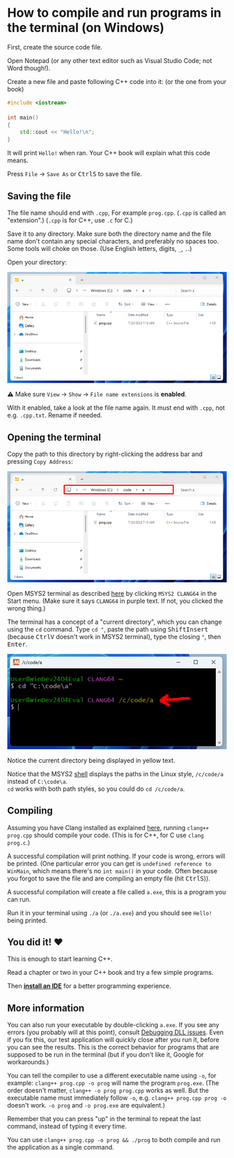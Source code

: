 # How to compile and run programs in the terminal (on Windows)

First, create the source code file.

Open Notepad (or any other text editor such as Visual Studio Code; not Word though!).

Create a new file and paste following C++ code into it: (or the one from your book)
```cpp
#include <iostream>

int main()
{
    std::cout << "Hello!\n";
}
```

It will print `Hello!` when ran. Your C++ book will explain what this code means.

Press `File` → `Save As` or <kbd>Ctrl</kbd><kbd>S</kbd> to save the file.

## Saving the file

The file name should end with `.cpp`, For example `prog.cpp`. (`.cpp` is called an "extension".) (`.cpp` is for C++, use `.c` for C.)

Save it to any directory. Make sure both the directory name and the file name don't contain any special characters, and preferably no spaces too. Some tools will choke on those. (Use English letters, digits, `_`, `.`.)

Open your directory:

[![Windows file explorer](/images/file_explorer.png)]((/images/file_explorer.png))

⚠ Make sure `View` → `Show` → `File name extensions` is **enabled**.

With it enabled, take a look at the file name again. It must end with `.cpp`, not e.g. `.cpp.txt`. Rename if needed.

## Opening the terminal

Copy the path to this directory by right-clicking the address bar and pressing `Copy Address`:

[![Windows file explorer](/images/file_explorer_address.png)]((/images/file_explorer_address.png))

Open MSYS2 terminal as described [here](/installing_toolchain_msys2.md#installing-msys2) by clicking `MSYS2 CLANG64` in the Start menu. (Make sure it says `CLANG64` in purple text. If not, you clicked the wrong thing.)

The terminal has a concept of a "current directory", which you can change using the `cd` command. Type `cd "`, paste the path using <kbd>Shift</kbd><kbd>Insert</kbd> (because <kbd>Ctrl</kbd><kbd>V</kbd> doesn't work in MSYS2 terminal), type the closing `"`, then <kbd>Enter</kbd>.

[![terminal after cd](/images/terminal_after_cd.png)](/images/terminal_after_cd.png)

Notice the current directory being displayed in yellow text.

Notice that the MSYS2 [shell](/terminal_for_dummies.md#what-is-a-shell) displays the paths in the Linux style, `/c/code/a` instead of `C:\code\a`.<br/>
`cd` works with both path styles, so you could do `cd /c/code/a`.

## Compiling

Assuming you have Clang installed as explained [here](/installing_toolchain_msys2.md), running `clang++ prog.cpp` should compile your code. (This is for C++, for C use `clang prog.c`.)

A successful compilation will print nothing. If your code is wrong, errors will be printed. (One particular error you can get is `undefined reference to WinMain`, which means there's no `int main()` in your code. Often because you forgot to save the file and are compiling an empty file (hit <kbd>Ctrl</kbd><kbd>S</kbd>)).

A successful compilation will create a file called `a.exe`, this is a program you can run.

Run it in your terminal using `./a` (or `./a.exe`) and you should see `Hello!` being printed.

## You did it! ❤️

This is enough to start learning C++.

Read a chapter or two in your C++ book and try a few simple programs.

Then [**install an IDE**](/installing_vsc.md) for a better programming experience.

## More information

You can also run your executable by double-clicking `a.exe`. If you see any errors (you probably will at this point), consult [Debugging DLL issues](/debugging_dll_issues.md). Even if you fix this, our test application will quickly close after you run it, before you can see the results. This is the correct behavior for programs that are supposed to be run in the terminal (but if you don't like it, Google for workarounds.)

You can tell the compiler to use a different executable name using `-o`, for example: `clang++ prog.cpp -o prog` will name the program `prog.exe`. (The order doesn't matter, `clang++ -o prog prog.cpp` works as well. But the executable name must immediately follow `-o`, e.g. `clang++ prog.cpp prog -o` doesn't work. `-o prog` and `-o prog.exe` are equivalent.)

Remember that you can press "up" in the terminal to repeat the last command, instead of typing it every time.

You can use `clang++ prog.cpp -o prog && ./prog` to both compile and run the application as a single command.
